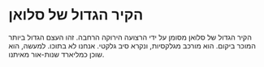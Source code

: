 # הקיר הגדול של סלואן

הקיר הגדול של סלואן מסומן על ידי הרצועה הירוקה הרחבה. זהו העצם הגדול ביותר המוכר
ביקום. הוא מורכב מגלקסיות, ונקרא סיב גלקטי. אנחנו לא בתוכו. למעשה, הוא שוכן
כמליארד שנות-אור מאיתנו.
